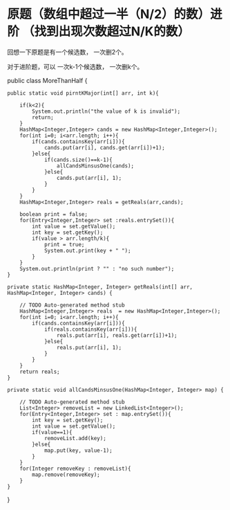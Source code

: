 原题（数组中超过一半（N/2）的数）进阶 （找到出现次数超过N/K的数） 
=================================================

回想一下原题是有一个候选数， 一次删2个。

对于进阶题，可以 一次k-1个候选数， 一次删k个。

public class MoreThanHalf {
	
	public static void pirntKMajor(int[] arr, int k){
	
		if(k<2){
			System.out.println("the value of k is invalid");
			return;
		}
		HashMap<Integer,Integer> cands = new HashMap<Integer,Integer>();
		for(int i=0; i<arr.length; i++){
			if(cands.containsKey(arr[i])){
				cands.put(arr[i], cands.get(arr[i])+1);
			}else{
				if(cands.size()==k-1){
					allCandsMinsusOne(cands);
				}else{
					cands.put(arr[i], 1);
				}
			}
		}
		HashMap<Integer,Integer> reals = getReals(arr,cands);
		
		boolean print = false;
		for(Entry<Integer,Integer> set :reals.entrySet()){
			int value = set.getValue();
			int key = set.getKey();
			if(value > arr.length/k){
				print = true;
				System.out.print(key + " ");
			}
		}
		System.out.println(print ? "" : "no such number");
	}

	private static HashMap<Integer, Integer> getReals(int[] arr, HashMap<Integer, Integer> cands) {
	
		// TODO Auto-generated method stub
		HashMap<Integer,Integer> reals  = new HashMap<Integer,Integer>();
		for(int i=0; i<arr.length; i++){
			if(cands.containsKey(arr[i])){
				if(reals.containsKey(arr[i])){
					reals.put(arr[i], reals.get(arr[i])+1);
				}else{
					reals.put(arr[i], 1);
				}
			}
		}
		return reals;
	}

	private static void allCandsMinsusOne(HashMap<Integer, Integer> map) {
	
		// TODO Auto-generated method stub
		List<Integer> removeList = new LinkedList<Integer>();
		for(Entry<Integer,Integer> set : map.entrySet()){
			int key = set.getKey();
			int value = set.getValue();
			if(value==1){
				removeList.add(key);
			}else{
				map.put(key, value-1);
			}
		}
		for(Integer removeKey : removeList){
			map.remove(removeKey);
		}
	}
}

 
